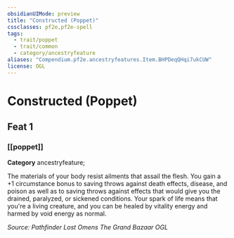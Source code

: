 ```yaml
---
obsidianUIMode: preview
title: "Constructed (Poppet)"
cssclasses: pf2e,pf2e-spell
tags:
  - trait/poppet
  - trait/common
  - category/ancestryfeature
aliases: "Compendium.pf2e.ancestryfeatures.Item.BHPDeqQHqi7ukCUW"
license: OGL
---
```

# Constructed (Poppet)
## Feat 1
### [[poppet]]

**Category** ancestryfeature; 




The materials of your body resist ailments that assail the flesh. You gain a +1 circumstance bonus to saving throws against death effects, disease, and poison as well as to saving throws against effects that would give you the drained, paralyzed, or sickened conditions. Your spark of life means that you're a living creature, and you can be healed by vitality energy and harmed by void energy as normal.

*Source: Pathfinder Lost Omens The Grand Bazaar*
*OGL*